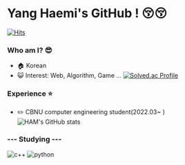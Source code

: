 # Yang Haemi's GitHub ! 😚😚
[![Hits](https://hits.seeyoufarm.com/api/count/incr/badge.svg?url=https%3A%2F%2Fgithub.com%2Fyanghaemi&count_bg=%238E4E00&title_bg=%23FFE3B5&icon=github.svg&icon_color=%23000000&title=hello&edge_flat=false)](https://hits.seeyoufarm.com)

### Who am I? 😎
- 🏠 Korean
- 😺 Interest: Web, Algorithm, Game ... [![Solved.ac Profile](http://mazassumnida.wtf/api/v2/generate_badge?boj=heau0105)](https://solved.ac/heau0105/)

### Experience ⭐
- ✏️ CBNU computer engineering student(2022.03~ ) 
![HAM's GitHub stats](https://github-readme-stats.vercel.app/api?username=yanghaemi&show_icons=true&theme=radical)






### --- Studying ---
![c++](https://img.shields.io/badge/cplusplus-00599C.svg?&style=for-the-badge&logo=cplusplus&logoColor=00599C)
![python](https://img.shields.io/badge/python-3776AB.svg?&style=for-the-badge&logo=Python&logoColor=3776AB)
<!--
**yanghaemi/yanghaemi** is a ✨ _special_ ✨ repository because its `README.md` (this file) appears on your GitHub profile.

Here are some ideas to get you started:

- 🔭 I’m currently working on ...
- 🌱 I’m currently learning ...
- 👯 I’m looking to collaborate on ...
- 🤔 I’m looking for help with ...
- 💬 Ask me about ...
- 📫 How to reach me: ...
- 😄 Pronouns: ...
- ⚡ Fun fact: ...
-->
